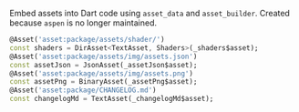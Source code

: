 Embed assets into Dart code using `asset_data` and `asset_builder`. Created because `aspen` is no longer maintained.

```dart
@Asset('asset:package/assets/shader/')
const shaders = DirAsset<TextAsset, Shaders>(_shaders$asset);
@Asset('asset:package/assets/img/assets.json')
const assetJson = JsonAsset(_assetJson$asset);
@Asset('asset:package/assets/img/assets.png')
const assetPng = BinaryAsset(_assetPng$asset);
@Asset('asset:package/CHANGELOG.md')
const changelogMd = TextAsset(_changelogMd$asset);
```
